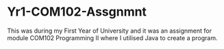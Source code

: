 # Yr1-COM102-Assgnmnt
This was during my First Year of University and it was an assignment for module COM102 Programming II where I utilised Java to create a program.
